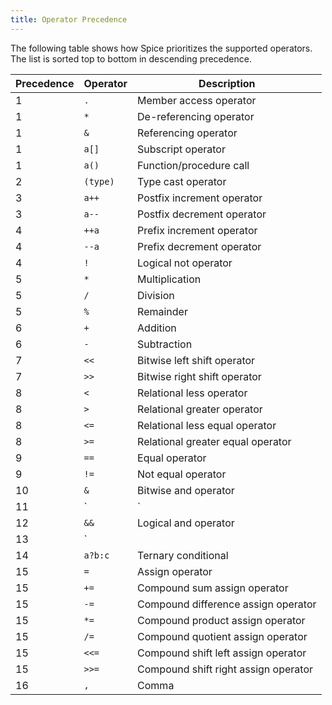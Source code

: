 ```yaml
---
title: Operator Precedence
---
```


The following table shows how Spice prioritizes the supported operators. The list is sorted top to bottom in descending precedence.

| Precedence | Operator | Description                          |
| ---------- | -------- | ------------------------------------ |
| 1          | `.`      | Member access operator               |
| 1          | `*`      | De-referencing operator              |
| 1          | `&`      | Referencing operator                 |
| 1          | `a[]`    | Subscript operator                   |
| 1          | `a()`    | Function/procedure call              |
| 2          | `(type)` | Type cast operator                   |
| 3          | `a++`    | Postfix increment operator           |
| 3          | `a--`    | Postfix decrement operator           |
| 4          | `++a`    | Prefix increment operator            |
| 4          | `--a`    | Prefix decrement operator            |
| 4          | `!`      | Logical not operator                 |
| 5          | `*`      | Multiplication                       |
| 5          | `/`      | Division                             |
| 5          | `%`      | Remainder                            |
| 6          | `+`      | Addition                             |
| 6          | `-`      | Subtraction                          |
| 7          | `<<`     | Bitwise left shift operator          |
| 7          | `>>`     | Bitwise right shift operator         |
| 8          | `<`      | Relational less operator             |
| 8          | `>`      | Relational greater operator          |
| 8          | `<=`     | Relational less equal operator       |
| 8          | `>=`     | Relational greater equal operator    |
| 9          | `==`     | Equal operator                       |
| 9          | `!=`     | Not equal operator                   |
| 10         | `&`      | Bitwise and operator                 |
| 11         | `|`      | Bitwise or operator                  |
| 12         | `&&`     | Logical and operator                 |
| 13         | `||`     | Logical or operator                  |
| 14         | `a?b:c`  | Ternary conditional                  |
| 15         | `=`      | Assign operator                      |
| 15         | `+=`     | Compound sum assign operator         |
| 15         | `-=`     | Compound difference assign operator  |
| 15         | `*=`     | Compound product assign operator     |
| 15         | `/=`     | Compound quotient assign operator    |
| 15         | `<<=`    | Compound shift left assign operator  |
| 15         | `>>=`    | Compound shift right assign operator |
| 16         | `,`      | Comma                                |